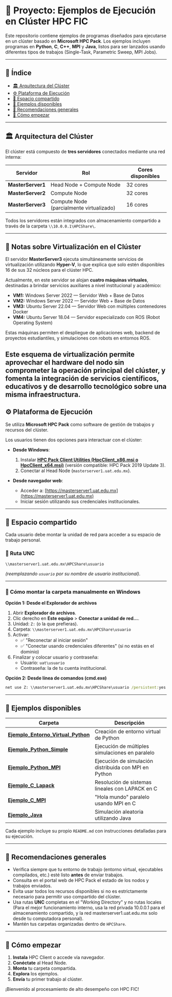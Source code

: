 # 🎯 Proyecto: Ejemplos de Ejecución en Clúster HPC FIC

Este repositorio contiene ejemplos de programas diseñados para ejecutarse en un clúster basado en **Microsoft HPC Pack**. Los ejemplos incluyen programas en **Python**, **C**, **C++**, **MPI** y **Java**, listos para ser lanzados usando diferentes tipos de trabajos (Single-Task, Parametric Sweep, MPI Jobs).

---

## 📑 Índice

- [🏛️ Arquitectura del Clúster](#️-arquitectura-del-clúster)
- [⚙️ Plataforma de Ejecución](#️-plataforma-de-ejecución)
- [📂 Espacio compartido](#-espacio-compartido)
- [🧩 Ejemplos disponibles](#-ejemplos-disponibles)
- [📢 Recomendaciones generales](#-recomendaciones-generales)
- [🚀 Cómo empezar](#-cómo-empezar)

---

## 🏛️ Arquitectura del Clúster

El clúster está compuesto de **tres servidores** conectados mediante una red interna:

| Servidor         | Rol                                | Cores disponibles |
|------------------|------------------------------------|-------------------|
| **MasterServer1** | Head Node + Compute Node             | 32 cores          |
| **MasterServer2** | Compute Node                        | 32 cores          |
| **MasterServer3** | Compute Node (parcialmente virtualizado)       | 16 cores          |

Todos los servidores están integrados con almacenamiento compartido a través de la carpeta `\\10.0.0.1\HPCShare\`.

---

## 🧮 Notas sobre Virtualización en el Clúster

El servidor **MasterServer3** ejecuta simultáneamente servicios de virtualización utilizando **Hyper-V**, lo que explica que solo estén disponibles 16 de sus 32 núcleos para el clúster HPC.

Actualmente, en este servidor se alojan **cuatro máquinas virtuales**, destinadas a brindar servicios auxiliares a nivel institucional y académico:

- **VM1:** Windows Server 2022 — Servidor Web + Base de Datos
- **VM2:** Windows Server 2022 — Servidor Web + Base de Datos
- **VM3:** Ubuntu Server 22.04 — Servidor Web con múltiples contenedores Docker
- **VM4:** Ubuntu Server 18.04 — Servidor especializado con ROS (Robot Operating System)

Estas máquinas permiten el despliegue de aplicaciones web, backend de proyectos estudiantiles, y simulaciones con robots en entornos ROS.

Este esquema de virtualización permite aprovechar el hardware del nodo sin comprometer la operación principal del clúster, y fomenta la integración de servicios científicos, educativos y de desarrollo tecnológico sobre una misma infraestructura.
---

## ⚙️ Plataforma de Ejecución

Se utiliza **Microsoft HPC Pack** como software de gestión de trabajos y recursos del clúster.

Los usuarios tienen dos opciones para interactuar con el clúster:

- **Desde Windows**:
  1. Instalar **[HPC Pack Client Utilities (HpcClient_x86.msi o HpcClient_x64.msi)](https://www.microsoft.com/en-us/download/details.aspx?id=106334)** (versión compatible: HPC Pack 2019 Update 3).
  2. Conectar al Head Node (`masterserver1.uat.edu.mx`).

- **Desde navegador web**:
  - Acceder a: [https://masterserver1.uat.edu.mx](https://masterserver1.uat.edu.mx)
  - Iniciar sesión utilizando sus credenciales institucionales.

---

## 📂 Espacio compartido

Cada usuario debe montar la unidad de red para acceder a su espacio de trabajo personal.

### 🔹 Ruta UNC

```
\\masterserver1.uat.edu.mx\HPCShare\usuario
```
*(reemplazando `usuario` por su nombre de usuario institucional).*

---

### 🔹 Cómo montar la carpeta manualmente en Windows

**Opción 1: Desde el Explorador de archivos**

1. Abrir **Explorador de archivos**.
2. Clic derecho en **Este equipo** > **Conectar a unidad de red...**.
3. Unidad: `Z:` (o la que prefieras).
4. Carpeta: `\\masterserver1.uat.edu.mx\HPCShare\usuario`
5. Activar:
   - ✅ "Reconectar al iniciar sesión"
   - ✅ "Conectar usando credenciales diferentes" (si no estás en el dominio)
6. Finalizar y colocar usuario y contraseña:
   - Usuario: `uat\usuario`
   - Contraseña: la de tu cuenta institucional.

**Opción 2: Desde línea de comandos (cmd.exe)**

```bat
net use Z: \\masterserver1.uat.edu.mx\HPCShare\usuario /persistent:yes
```

---

## 🧩 Ejemplos disponibles

| Carpeta                                                                 | Descripción                                      |
|-------------------------------------------------------------------------|--------------------------------------------------|
| [**Ejemplo_Entorno_Virtual_Python**](./Ejemplo_Entorno_Virtual_Python/README.md) | Creación de entorno virtual de Python           |
| [**Ejemplo_Python_Simple**](./Ejemplo_Python_Simple/README.md)         | Ejecución de múltiples simulaciones en paralelo |
| [**Ejemplo_Python_MPI**](./Ejemplo_Python_MPI/README.md)            | Ejecución de simulación distribuida con MPI en Python |
| [**Ejemplo_C_Lapack**](./Ejemplo_C_Lapack/README.md)              | Resolución de sistemas lineales con LAPACK en C |
| [**Ejemplo_C_MPI**](./Ejemplo_C_MPI/README.md)                 | "Hola mundo" paralelo usando MPI en C           |
| [**Ejemplo_Java**](./Ejemplo_Java/README.md)                  | Simulación aleatoria utilizando Java            |

Cada ejemplo incluye su propio `README.md` con instrucciones detalladas para su ejecución.

---

## 📢 Recomendaciones generales

- Verifica siempre que tu entorno de trabajo (entorno virtual, ejecutables compilados, etc.) esté listo **antes** de enviar trabajos.
- Consulta en el portal web de HPC Pack el estado de los nodos y trabajos enviados.
- Evita usar todos los recursos disponibles si no es estrictamente necesario para permitir uso compartido del clúster.
- Usa rutas **UNC** completas en el "Working Directory" y no rutas locales (Para el mejor funcionamiento interno, usa la red privada 10.0.0.1 para el almacenamiento compartido, y la red masterserver1.uat.edu.mx solo desde tu computadora personal).
- Mantén tus carpetas organizadas dentro de `HPCShare`.

---

## 🚀 Cómo empezar

1. **Instala** HPC Client o accede vía navegador.
2. **Conéctate** al Head Node.
3. **Monta** tu carpeta compartida.
4. **Explora** los ejemplos.
5. **Envía** tu primer trabajo al clúster.

¡Bienvenido al procesamiento de alto desempeño con HPC FIC!

